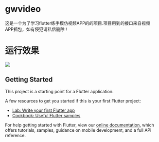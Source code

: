 # gwvideo

这是一个为了学习flutter练手模仿视频APP的的项目.项目用到的接口来自视频APP抓包，如有侵犯请私信删除！

# 运行效果
<image src="https://raw.githubusercontent.com/ltovem/gwvideo/master/recouse/IMG_0257.PNG"/>

## Getting Started

This project is a starting point for a Flutter application.

A few resources to get you started if this is your first Flutter project:

- [Lab: Write your first Flutter app](https://flutter.dev/docs/get-started/codelab)
- [Cookbook: Useful Flutter samples](https://flutter.dev/docs/cookbook)

For help getting started with Flutter, view our
[online documentation](https://flutter.dev/docs), which offers tutorials,
samples, guidance on mobile development, and a full API reference.

